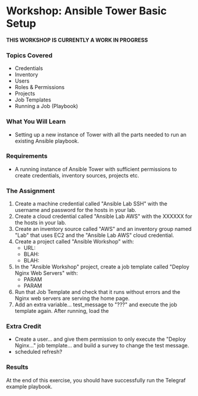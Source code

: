 # Workshop: Ansible Tower Basic Setup

**THIS WORKSHOP IS CURRENTLY A WORK IN PROGRESS**

### Topics Covered

* Credentials
* Inventory
* Users
* Roles & Permissions
* Projects
* Job Templates
* Running a Job (Playbook)

### What You Will Learn

* Setting up a new instance of Tower with all the parts needed to run an existing Ansible playbook.

### Requirements

* A running instance of Ansible Tower with sufficient permissions to create credentials, inventory sources, projects etc.

### The Assignment

1. Create a machine credential called "Ansible Lab SSH" with the username and password for the hosts in your lab.
2. Create a cloud credential called "Ansible Lab AWS" with the XXXXXX for the hosts in your lab.
3. Create an inventory source called "AWS" and an inventory group named "Lab" that uses EC2 and the "Ansible Lab AWS" cloud credential.
4. Create a project called "Ansible Workshop" with:
    * URL:
    * BLAH:
    * BLAH:
5. In the "Ansible Workshop" project, create a job template called "Deploy Nginx Web Servers" with:
    * PARAM
    * PARAM
6. Run that Job Template and check that it runs without errors and the Nginx web servers are serving the home page.
7. Add an extra variable... test_message to "???" and execute the job template again. After running, load the 

### Extra Credit 

* Create a user... and give them permission to only execute the "Deploy Nginx..." job template... and build a survey to change the test message.
* scheduled refresh? 


### Results

At the end of this exercise, you should have successfully run the Telegraf example playbook.

